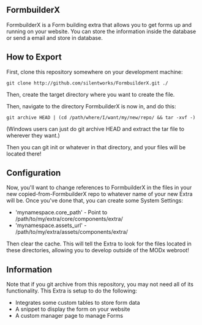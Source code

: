 ## FormbuilderX

FormbuilderX is a Form building extra that allows you to get forms up and running on your website.
You can store the information inside the database or send a email and store in database.

## How to Export

First, clone this repository somewhere on your development machine:

`git clone http://github.com/silentworks/FormbuilderX.git ./`

Then, create the target directory where you want to create the file.

Then, navigate to the directory FormbuilderX is now in, and do this:

`git archive HEAD | (cd /path/where/I/want/my/new/repo/ && tar -xvf -)`

(Windows users can just do git archive HEAD and extract the tar file to wherever
they want.)

Then you can git init or whatever in that directory, and your files will be located
there!

## Configuration

Now, you'll want to change references to FormbuilderX in the files in your
new copied-from-FormbuilderX repo to whatever name of your new Extra will be. Once
you've done that, you can create some System Settings:

- 'mynamespace.core_path' - Point to /path/to/my/extra/core/components/extra/
- 'mynamespace.assets_url' - /path/to/my/extra/assets/components/extra/

Then clear the cache. This will tell the Extra to look for the files located
in these directories, allowing you to develop outside of the MODx webroot!

## Information

Note that if you git archive from this repository, you may not need all of its
functionality. This Extra is setup to do the following:

- Integrates some custom tables to store form data
- A snippet to display the form on your website
- A custom manager page to manage Forms
